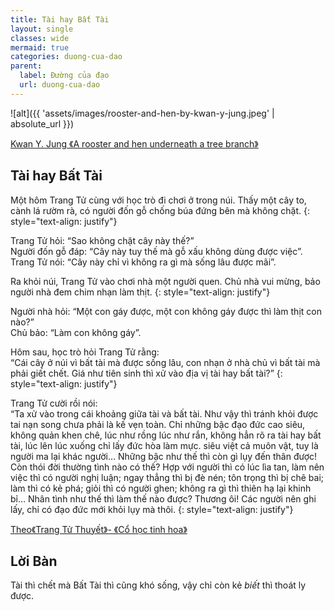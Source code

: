 ```yaml
---
title: Tài hay Bất Tài
layout: single
classes: wide
mermaid: true
categories: duong-cua-dao
parent:
  label: Đường của đạo
  url: duong-cua-dao
---
```


![alt]({{ 'assets/images/rooster-and-hen-by-kwan-y-jung.jpeg' | absolute_url }})
> <cite>
<a target="_blank" href="https://www.artworkarchive.com/profile/jungsstudio/artwork/rooster-and-hen-jung-s-studio-art-collection-e6633e">
Kwan Y. Jung 《A rooster and hen underneath a tree branch》
</a>
</cite>



## Tài hay Bất Tài

Một hôm Trang Tử cùng với học trò đi chơi ở trong núi. Thấy một cây to, cành lá rườm rà, có người đốn gỗ chống búa đứng bên mà không chặt.
{: style="text-align: justify"}

Trang Tử hỏi: “Sao không chặt cây này thế?”\
Người đốn gỗ đáp: “Cây này tuy thế mà gỗ xấu không dùng được việc”.\
Trang Tử nói: “Cây này chỉ vì không ra gì mà sống lâu được mãi”.

Ra khỏi núi, Trang Tử vào chơi nhà một người quen. Chủ nhà vui mừng, bảo người nhà đem chim nhạn làm thịt.
{: style="text-align: justify"}

Người nhà hỏi: “Một con gáy được, một con không gáy được thì làm thịt con nào?”\
Chủ bảo: “Làm con không gáy”.

Hôm sau, học trò hỏi Trang Tử rằng:\
“Cái cây ở núi vì bất tài mà được sống lâu, con nhạn ở nhà chủ vì bất tài mà phải giết chết. 
Giá như tiên sinh thì xử vào địa vị tài hay bất tài?”
{: style="text-align: justify"}

Trang Tử cười rồi nói:\
“Ta xử vào trong cái khoảng giữa tài và bất tài. Như vậy thì tránh khỏi được tai nạn song chưa phải là kế vẹn toàn. Chỉ những bậc đạo đức cao siêu, không quản khen chê, lúc như rồng lúc như rắn, không hẳn rõ ra tài hay bất tài, lúc lên lúc xuống chỉ lấy đức hòa làm mực. siêu việt cả muôn vật, tuy là người ma lại khác người… Những bậc như thế thì còn gì lụy đến thân được! Còn thói đời thường tình nào có thế? Hợp với người thì có lúc lìa tan, làm nên việc thì có người nghị luận; ngay thẳng thì bị đè nén; tôn trọng thì bị chê bai; làm thì có kẻ phá; giỏi thì có người ghen; không ra gì thì thiên hạ lại khinh bỉ… Nhân tình như thế thì làm thế nào được? Thương ôi! Các người nên ghi lấy, chỉ có đạo đức mới khỏi lụy mà thôi.
{: style="text-align: justify"}

> <cite>
<a target="_blank" href="https://omegaplus.vn/san-pham/co-hoc-tinh-hoa/">Theo《Trang Tử Thuyết》- 《Cổ học tinh hoa》</a>
</cite>

## Lời Bàn
Tài thì chết mà Bất Tài thì cũng khó sống, vậy chỉ còn kẻ *biết* thì thoát ly được.